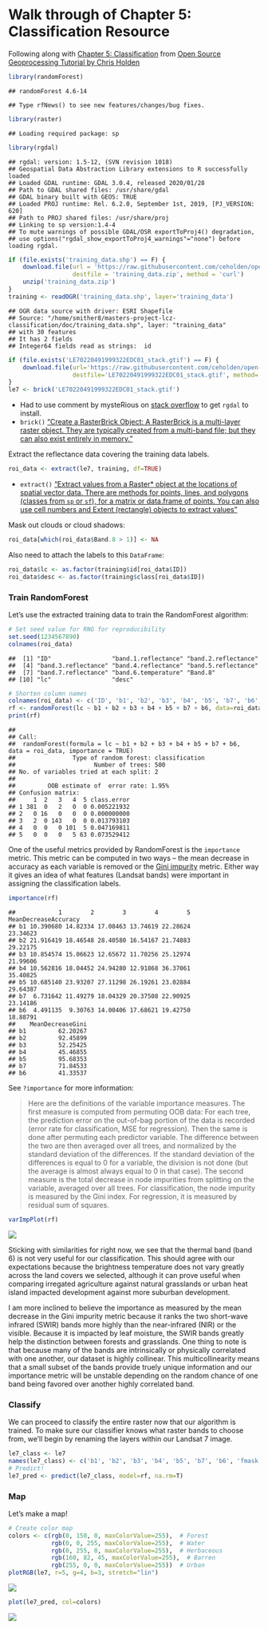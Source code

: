Walk through of Chapter 5: Classification Resource
================

Following along with [Chapter 5:
Classification](http://ceholden.github.io/open-geo-tutorial/R/chapter_5_classification.html)
from [Open Source Geoprocessing Tutorial by Chris
Holden](https://github.com/ceholden/open-geo-tutorial)

``` r
library(randomForest)
```

    ## randomForest 4.6-14

    ## Type rfNews() to see new features/changes/bug fixes.

``` r
library(raster)
```

    ## Loading required package: sp

``` r
library(rgdal)
```

    ## rgdal: version: 1.5-12, (SVN revision 1018)
    ## Geospatial Data Abstraction Library extensions to R successfully loaded
    ## Loaded GDAL runtime: GDAL 3.0.4, released 2020/01/28
    ## Path to GDAL shared files: /usr/share/gdal
    ## GDAL binary built with GEOS: TRUE 
    ## Loaded PROJ runtime: Rel. 6.2.0, September 1st, 2019, [PJ_VERSION: 620]
    ## Path to PROJ shared files: /usr/share/proj
    ## Linking to sp version:1.4-4
    ## To mute warnings of possible GDAL/OSR exportToProj4() degradation,
    ## use options("rgdal_show_exportToProj4_warnings"="none") before loading rgdal.

``` r
if (file.exists('training_data.shp') == F) {
    download.file(url = 'https://raw.githubusercontent.com/ceholden/open-geo-tutorial/master/example/training_data.zip', 
                  destfile = 'training_data.zip', method = 'curl')
    unzip('training_data.zip')
}
training <- readOGR('training_data.shp', layer='training_data')
```

    ## OGR data source with driver: ESRI Shapefile 
    ## Source: "/home/smither8/masters-project-lcz-classification/doc/training_data.shp", layer: "training_data"
    ## with 30 features
    ## It has 2 fields
    ## Integer64 fields read as strings:  id

``` r
if (file.exists('LE70220491999322EDC01_stack.gtif') == F) {
    download.file(url='https://raw.githubusercontent.com/ceholden/open-geo-tutorial/master/example/LE70220491999322EDC01_stack.gtif',
                  destfile='LE70220491999322EDC01_stack.gtif', method='curl')
}
le7 <- brick('LE70220491999322EDC01_stack.gtif')
```

  - Had to use comment by mysteRious on [stack
    overflow](https://stackoverflow.com/questions/35666638/cant-access-user-library-in-r-non-zero-exit-status-warning)
    to get `rgdal` to install.
  - `brick()` [“Create a RasterBrick Object: A RasterBrick is a
    multi-layer raster object. They are typically created from a
    multi-band file; but they can also exist entirely in
    memory.”](https://www.rdocumentation.org/packages/raster/versions/1.7-6/topics/brick)

Extract the reflectance data covering the training data labels.

``` r
roi_data <- extract(le7, training, df=TRUE)
```

  - `extract()` [“Extract values from a Raster\* object at the locations
    of spatial vector data. There are methods for points, lines, and
    polygons (classes from `sp` or `sf`), for a matrix or data.frame of
    points. You can also use cell numbers and Extent (rectangle) objects
    to extract
    values”](https://www.rdocumentation.org/packages/raster/versions/3.4-5/topics/extract)

Mask out clouds or cloud shadows:

``` r
roi_data[which(roi_data$Band.8 > 1)] <- NA
```

Also need to attach the labels to this `DataFrame`:

``` r
roi_data$lc <- as.factor(training$id[roi_data$ID])
roi_data$desc <- as.factor(training$class[roi_data$ID])
```

### Train RandomForest

Let’s use the extracted training data to train the RandomForest
algorithm:

``` r
# Set seed value for RNG for reproducibility
set.seed(1234567890)
colnames(roi_data)
```

    ##  [1] "ID"                 "band.1.reflectance" "band.2.reflectance"
    ##  [4] "band.3.reflectance" "band.4.reflectance" "band.5.reflectance"
    ##  [7] "band.7.reflectance" "band.6.temperature" "Band.8"            
    ## [10] "lc"                 "desc"

``` r
# Shorten column names
colnames(roi_data) <- c('ID', 'b1', 'b2', 'b3', 'b4', 'b5', 'b7', 'b6', 'fmask', 'lc', 'desc')
rf <- randomForest(lc ~ b1 + b2 + b3 + b4 + b5 + b7 + b6, data=roi_data, importance=TRUE)
print(rf)
```

    ## 
    ## Call:
    ##  randomForest(formula = lc ~ b1 + b2 + b3 + b4 + b5 + b7 + b6,      data = roi_data, importance = TRUE) 
    ##                Type of random forest: classification
    ##                      Number of trees: 500
    ## No. of variables tried at each split: 2
    ## 
    ##         OOB estimate of  error rate: 1.95%
    ## Confusion matrix:
    ##     1  2   3   4  5 class.error
    ## 1 381  0   2   0  0 0.005221932
    ## 2   0 16   0   0  0 0.000000000
    ## 3   2  0 143   0  0 0.013793103
    ## 4   0  0   0 101  5 0.047169811
    ## 5   0  0   0   5 63 0.073529412

One of the useful metrics provided by RandomForest is the `importance`
metric. This metric can be computed in two ways – the mean decrease in
accuracy as each variable is removed or the [Gini
impurity](http://en.wikipedia.org/wiki/Decision_tree_learning#Gini_impurity)
metric. Either way it gives an idea of what features (Landsat bands)
were important in assigning the classification
    labels.

``` r
importance(rf)
```

    ##            1        2        3        4        5 MeanDecreaseAccuracy
    ## b1 10.390680 14.82334 17.08463 13.74619 22.28624             23.34623
    ## b2 21.916419 18.46548 28.40580 16.54167 21.74883             29.22175
    ## b3 10.854574 15.06623 12.65672 11.70256 25.12974             21.99606
    ## b4 10.562816 18.04452 24.94280 12.91868 36.37061             35.40825
    ## b5 10.685140 23.93207 27.11298 26.19261 23.02884             29.64387
    ## b7  6.731642 11.49279 18.04329 20.37508 22.90925             23.14186
    ## b6  4.491135  9.30763 14.00406 17.68621 19.42750             18.88791
    ##    MeanDecreaseGini
    ## b1         62.20267
    ## b2         92.45899
    ## b3         52.25425
    ## b4         45.46855
    ## b5         95.68353
    ## b7         71.84533
    ## b6         41.33537

See `?importance` for more information:

> Here are the definitions of the variable importance measures. The
> first measure is computed from permuting OOB data: For each tree, the
> prediction error on the out-of-bag portion of the data is recorded
> (error rate for classification, MSE for regression). Then the same is
> done after permuting each predictor variable. The difference between
> the two are then averaged over all trees, and normalized by the
> standard deviation of the differences. If the standard deviation of
> the differences is equal to 0 for a variable, the division is not done
> (but the average is almost always equal to 0 in that case). The second
> measure is the total decrease in node impurities from splitting on the
> variable, averaged over all trees. For classification, the node
> impurity is measured by the Gini index. For regression, it is measured
> by residual sum of
squares.

``` r
varImpPlot(rf)
```

![](chapter-5-classification-tutorial_files/figure-gfm/unnamed-chunk-7-1.png)<!-- -->

Sticking with similarities for right now, we see that the thermal band
(band 6) is not very useful for our classification. This should agree
with our expectations because the brightness temperature does not vary
greatly across the land covers we selected, although it can prove useful
when comparing irregated agriculture against natural grasslands or urban
heat island impacted development against more suburban development.

I am more inclined to believe the importance as measured by the mean
decrease in the Gini impurity metric because it ranks the two short-wave
infrared (SWIR) bands more highly than the near-infrared (NIR) or the
visible. Because it is impacted by leaf moisture, the SWIR bands greatly
help the distinction between forests and grasslands. One thing to note
is that because many of the bands are intrinsically or physically
correlated with one another, our dataset is highly collinear. This
multicollinearity means that a small subset of the bands provide truely
unique information and our importance metric will be unstable depending
on the random chance of one band being favored over another highly
correlated band.

### Classify

We can proceed to classify the entire raster now that our algorithm is
trained. To make sure our classifier knows what raster bands to choose
from, we’ll begin by renaming the layers within our Landsat 7 image.

``` r
le7_class <- le7
names(le7_class) <- c('b1', 'b2', 'b3', 'b4', 'b5', 'b7', 'b6', 'fmask')
# Predict!
le7_pred <- predict(le7_class, model=rf, na.rm=T)
```

### Map

Let’s make a map\!

``` r
# Create color map
colors <- c(rgb(0, 150, 0, maxColorValue=255),  # Forest
            rgb(0, 0, 255, maxColorValue=255),  # Water
            rgb(0, 255, 0, maxColorValue=255),  # Herbaceous
            rgb(160, 82, 45, maxColorValue=255),  # Barren
            rgb(255, 0, 0, maxColorValue=255))  # Urban
plotRGB(le7, r=5, g=4, b=3, stretch="lin")
```

![](chapter-5-classification-tutorial_files/figure-gfm/unnamed-chunk-9-1.png)<!-- -->

``` r
plot(le7_pred, col=colors)
```

![](chapter-5-classification-tutorial_files/figure-gfm/unnamed-chunk-9-2.png)<!-- -->
